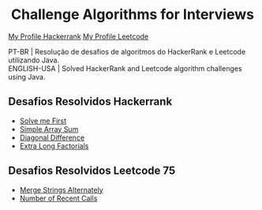 <h1 align="center">
  Challenge Algorithms for Interviews 
</h1>

<a href="https://www.hackerrank.com/rodrigos_coding"> My Profile Hackerrank</a>
<a href="https://leetcode.com/RodrigoS01/"> My Profile Leetcode</a>


PT-BR | Resolução de desafios de algoritmos do HackerRank e Leetcode utilizando Java.
<br/>
ENGLISH-USA | Solved HackerRank and Leetcode algorithm challenges using Java.

## Desafios Resolvidos Hackerrank

- [Solve me First](https://www.hackerrank.com/challenges/solve-me-first/problem?isFullScreen=true)
- [Simple Array Sum](https://www.hackerrank.com/challenges/simple-array-sum/problem?isFullScreen=true)
- [Diagonal Difference](https://www.hackerrank.com/challenges/diagonal-difference/problem?isFullScreen=true)
- [Extra Long Factorials](https://www.hackerrank.com/challenges/extra-long-factorials/problem?isFullScreen=true)


## Desafios Resolvidos Leetcode 75

- [Merge Strings Alternately](https://leetcode.com/problems/merge-strings-alternately/description/?envType=study-plan-v2&envId=leetcode-75)
- [Number of Recent Calls](hhttps://leetcode.com/problems/number-of-recent-calls/description/)
